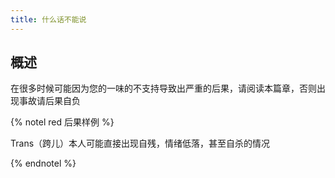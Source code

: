 ```yaml
---
title: 什么话不能说
---
```


## 概述

在很多时候可能因为您的一味的不支持导致出严重的后果，请阅读本篇章，否则出现事故请后果自负

{% notel red 后果样例 %}

Trans（跨儿）本人可能直接出现自残，情绪低落，甚至自杀的情况

{% endnotel %}